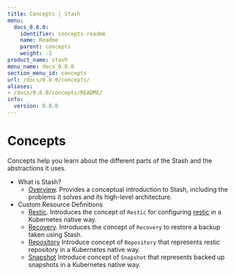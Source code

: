 ```yaml
---
title: Concepts | Stash
menu:
  docs_0.8.0:
    identifier: concepts-readme
    name: Readme
    parent: concepts
    weight: -1
product_name: stash
menu_name: docs_0.8.0
section_menu_id: concepts
url: /docs/0.8.0/concepts/
aliases:
- /docs/0.8.0/concepts/README/
info:
  version: 0.8.0
---
```


# Concepts

Concepts help you learn about the different parts of the Stash and the abstractions it uses.

- What is Stash?
  - [Overview](/docs/0.8.0/concepts/what-is-stash/overview). Provides a conceptual introduction to Stash, including the problems it solves and its high-level architecture.
- Custom Resource Definitions
  - [Restic](/docs/0.8.0/concepts/crds/restic). Introduces the concept of `Restic` for configuring [restic](https://restic.net) in a Kubernetes native way.
  - [Recovery](/docs/0.8.0/concepts/crds/recovery). Introduces the concept of `Recovery` to restore a backup taken using Stash.
  - [Repository](/docs/0.8.0/concepts/crds/repository) Introduce concept of `Repository` that represents restic repository in a Kubernetes native way.
  - [Snapshot](/docs/0.8.0/concepts/crds/snapshot) Introduce concept of `Snapshot` that represents backed up snapshots in a Kubernetes native way.